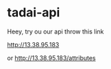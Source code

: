 # tadai-api

Heey, try ou our api throw this link

http://13.38.95.183

or
http://13.38.95.183/attributes
